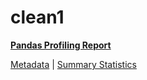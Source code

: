 # clean1

[**Pandas Profiling Report**](https://epistasislab.github.io/pmlb/profile/clean1.html)

[Metadata](metadata.yaml) | [Summary Statistics](summary_stats.tsv)

